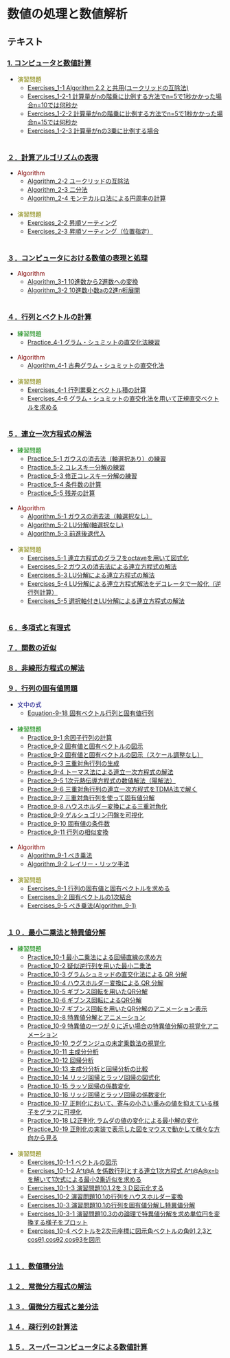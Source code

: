 # 数値の処理と数値解析
## テキスト
### [1. コンピュータと数値計算](Text/C.01)
* <font color="olive">演習問題</font>
	* [Exercises_1-1 Algorithm 2.2 と共用(ユークリッドの互除法)](Text/C.01/Exercises_1-1.py)
	* [Exercises_1-2-1 計算量がnの階乗に比例する方法でn=5で1秒かかった場合n=10では何秒か](Text/C.01/Exercises_1-2-1.py)
	* [Exercises_1-2-2 計算量がnの階乗に比例する方法でn=5で1秒かかった場合n=15では何秒か](Text/C.01/Exercises_1-2-2.py)
	* [Exercises_1-2-3 計算量がnの3乗に比例する場合](Text/C.01/Exercises_1-2-3.py)
	<br>
	
### [２．計算アルゴリズムの表現](Text/C.02)
* <font color="maroon">Algorithm</font>
	* [Algorithm_2-2 ユークリッドの互除法](Text/C.02/Algorithm_2-2.py)
	* [Algorithm_2-3 二分法](Text/C.02/Algorithm_2-3.py)
	* [Algorithm_2-4 モンテカルロ法による円周率の計算](Text/C.02/Algorithm_2-4.py)
	<br>
* <font color="olive">演習問題</font>
	* [Exercises_2-2 昇順ソーティング](Text/C.02/Exercises_2-2.py)
	* [Exercises_2-3 昇順ソーティング（位置指定）](Text/C.02/Exercises_2-3.py)
	<br>	

### [３．コンピュータにおける数値の表現と処理](Text/C.03)
* <font color="maroon">Algorithm</font>
	* [Algorithm_3-1 10進数から2進数への変換](Text/C.03/Algorithm_3-1.py)
 	* [Algorithm_3-2 10進数小数aの2進n桁展開](Text/C.03/Algorithm_3-2.py)
	<br>

### [４．行列とベクトルの計算](Text/C.04)
* <font color="green">練習問題</font>
	* [Practice_4-1 グラム・シュミットの直交化法練習](Text/C.04/Practice_4-1.py)
	<br>
* <font color="maroon">Algorithm</font>
	* [Algorithm_4-1 古典グラム・シュミットの直交化法](Text/C.04/Algorithm_4-1.py)
	<br>
* <font color="olive">演習問題</font>
	* [Exercises_4-1 行列累乗とベクトル積の計算](Text/C.04/Exercises_4-1.py)
	* [Exercises_4-6 グラム・シュミットの直交化法を用いて正規直交ベクトルを求める](Text/C.04/Exercises_4-6.py)
	<br>
	
### [５．連立一次方程式の解法](Text/C.05)
* <font color="green">練習問題</font>
	* [Practice_5-1 ガウスの消去法（軸選択あり）の練習](Text/C.05/Practice_5-1.py)
	* [Practice_5-2 コレスキー分解の練習](Text/C.05/Practice_5-2.py)
	* [Practice_5-3 修正コレスキー分解の練習](Text/C.05/Practice_5-3.py)
	* [Practice_5-4 条件数の計算](Text/C.05/Practice_5-4.py)
	* [Practice_5-5 残差の計算](Text/C.05/Practice_5-5.py)
	<br>
* <font color="maroon">Algorithm</font>
	* [Algorithm_5-1 ガウスの消去法（軸選択なし）](Text/C.05/Algorithm_5-1.py)
	* [Algorithm_5-2 LU分解(軸選択なし)](Text/C.05/Algorithm_5-2.py)
	* [Algorithm_5-3 前進後退代入](Text/C.05/Algorithm_5-3.py)
	<br>
* <font color="olive">演習問題</font>
	* [Exercises_5-1 連立方程式のグラフをoctaveを用いて図式化](Text/C.05/Exercises_5-1.py)
	* [Exercises_5-2 ガウスの消去法による連立方程式の解法](Text/C.05/Exercises_5-2.py)
	* [Exercises_5-3 LU分解による連立方程式の解法](Text/C.05/Exercises_5-3.py)
	* [Exercises_5-4 LU分解による連立方程式解法をデコレータで一般化（逆行列計算）](Text/C.05/Exercises_5-4.py)
	* [Exercises_5-5 選択軸付きLU分解による連立方程式の解法](Text/C.05/Exercises_5-5.py)
	<br>

### [６．多項式と有理式](Text/C.06)

### [７．関数の近似](Text/C.07)

### [８．非線形方程式の解法](Text/C.08)
	
### [９．行列の固有値問題](Text/C.09)
* <font color="navy">文中の式</font>
	* [Equation-9-18 固有ベクトル行列と固有値行列](Text/C.09/Equation_9-18.py)
	<br>
* <font color="green">練習問題</font>
	* [Practice_9-1 余因子行列の計算](Text/C.09/Practice_9-1.py)
	* [Practice_9-2 固有値と固有ベクトルの図示](Text/C.09/Practice_9-2.py)
	* [Practice_9-2 固有値と固有ベクトルの図示（スケール調整なし）](Text/C.09/Practice_9-2-scale.py)
	* [Practice_9-3 三重対角行列の生成](Text/C.09/Practice_9-3.py)
	* [Practice_9-4 トーマス法による連立一次方程式の解法](Text/C.09/Practice_9-4.py)
	* [Practice_9-5 1次元熱伝導方程式の数値解法（陽解法）](Text/C.09/Practice_9-5.py)
	* [Practice_9-6 三重対角行列の連立一次方程式をTDMA法で解く](Text/C.09/Practice_9-6.py)
	* [Practice_9-7 三重対角行列を使って固有値分解](Text/C.09/Practice_9-7.py)
	* [Practice_9-8 ハウスホルダー変換による三重対角化](Text/C.09/Practice_9-8.py)
	* [Practice_9-9 ゲルシュゴリン円盤を可視化](Text/C.09/Practice_9-9.py)
	* [Practice_9-10 固有値の条件数](Text/C.09/Practice_9-10.py)
	* [Practice_9-11 行列の相似変換](Text/C.09/Practice_9-11.py)
	<br>
* <font color="maroon">Algorithm</font>
	* [Algorithm_9-1 べき乗法](Text/C.09/Algorithm_9-1.py)
	* [Algorithm_9-2 レイリー・リッツ手法](Text/C.09/Algorithm_9-2.py)
	<br>
* <font color="olive">演習問題</font>
	* [Exercises_9-1 行列の固有値と固有ベクトルを求める](Text/C.09/Exercises_9-1.py)
	* [Exercises_9-2 固有ベクトルの1次結合](Text/C.09/Exercises_9-2.py)
	* [Exercises_9-5 べき乗法(Algorithm_9-1)](Text/C.09/Exercises_9-5.py)
	<br>

### [１０．最小二乗法と特異値分解](Text/C.10)
* <font color="green">練習問題</font>
	* [Practice_10-1 最小二乗法による回帰直線の求め方](Text/C.10/Practice_10-1.py)
	* [Practice_10-2 疑似逆行列を用いた最小二乗法](Text/C.10/Practice_10-2.py)
	* [Practice_10-3 グラムシュミッドの直交化法による QR 分解](Text/C.10/Practice_10-3.py)
	* [Practice_10-4 ハウスホルダー変換による QR 分解](Text/C.10/Practice_10-4.py)
	* [Practice_10-5 ギブンス回転を用いたQR分解](Text/C.10/Practice_10-5.py)
	* [Practice_10-6 ギブンス回転によるQR分解](Text/C.10/Practice_10-6.py)
	* [Practice_10-7 ギブンス回転を用いたQR分解のアニメーション表示](Text/C.10/Practice_10-7.py)
	* [Practice_10-8 特異値分解とアニメーション](Text/C.10/Practice_10-8.py)
	* [Practice_10-9 特異値の一つが 0 に近い場合の特異値分解の視覚化アニメーション](Text/C.10/Practice_10-9.py)
	* [Practice_10-10 ラグランジュの未定乗数法の視覚化](Text/C.10/Practice_10-10.py)
	* [Practice_10-11 主成分分析](Text/C.10/Practice_10-11.py)
	* [Practice_10-12 回帰分析](Text/C.10/Practice_10-12.py)
	* [Practice_10-13 主成分分析と回帰分析の比較](Text/C.10/Practice_10-13.py)
	* [Practice_10-14 リッジ回帰とラッソ回帰の図式化](Text/C.10/Practice_10-14.py)
	* [Practice_10-15 ラッソ回帰の係数変化](Text/C.10/Practice_10-15.py)
	* [Practice_10-16 リッジ回帰とラッソ回帰の係数変化](Text/C.10/Practice_10-16.py)
	* [Practice_10-17 正則化において、寄与の小さい重みの値を抑えている様子をグラフに可視化](Text/C.10/Practice_10-17.py)
	* [Practice_10-18 L2正則化 ラムダの値の変化による最小解の変化](Text/C.10/Practice_10-18.py)
	* [Practice_10-19 正則化の実装で表示した図をマウスで動かして様々な方向から見る](Text/C.10/Practice_10-19.py)
	<br>
* <font color="olive">演習問題</font>
	* [Exercises_10-1-1 ベクトルの図示](Text/C.02/Exercises_10-1-1.py)
	* [Exercises_10-1-2 A^t@A を係数行列とする連立1次方程式 A^t@A@x=b を解いて1次式による最小2乗近似を求める](Text/C.02/Exercises_10-1-2.py)
	* [Exercises_10-1-3 演習問題10.1.2を３Ｄ図示化する](Text/C.02/Exercises_10-1-3.py)
	* [Exercises_10-2 演習問題10.1の行列をハウスホルダー変換](Text/C.02/Exercises_10-2.py)
	* [Exercises_10-3 演習問題10.1の行列を固有値分解し特異値分解](Text/C.02/Exercises_10-3.py)
	* [Exercises_10-3-1 演習問題10.3のの論理で特異値分解を求め単位円を変換する様子をプロット](Text/C.02/Exercises_10-3-1.py)
	* [Exercises_10-4 ベクトルを2次元座標に図示角ベクトルの角θ1,2,3とcosθ1,cosθ2,cosθ3を図示](Text/C.02/Exercises_10-4.py)
	<br>	

### [１１．数値積分法](Text/C.11)

### [１２．常微分方程式の解法](Text/C.12)

### [１３．偏微分方程式と差分法](Text/C.13)

### [１４．疎行列の計算法](Text/C.14)

### [１５．スーパーコンピュータによる数値計算](Text/C.15)
